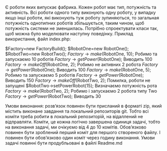 Є роботи яких випускає фабрика. Кожен робот має тип, потужність та активність.
Всі роботи одного типу виконують одну роботу, у випадку якщо інші роботи, які
виконують туж роботу зупиняються, то загальная потужність однотипних роботів
збільшується, таким чином, щоб потужність системи не зменшилась.
Потрібно спроектувати класи так, щоб можна було моделювати наступну поведінку.
Приклад використання, файл index.php:

$Factory=new FactoryBuild();
$RobotOne=new RobotOne();
$RobotTwo=new RobotTwo();
$Factory→make($RobotOne, 10); Робимо та запускаємо 10 роботів
$Factory→getPower($RobotOne); Виводить 100
$Factory→makeOff($RobotOne, 2); Робимо не активних 2 робота
$Factory→getPower($RobotOne); Виводить 100
$Factory→make($RobotOne, 5); Робимо та запускаємо 5 роботів
$Factory→getPower($RobotOne); Виводить 150
$Factory→makeOff($RobotTwo, 2); Помилка, роботи не запущені
$RobotTwo→setPowerRobot(15); Визначаємо потужність рота
$Factory→make($RobotTwo, 2); Робимо і запускаємо 2 робота типу Two
$Factory→getPower($RobotTwo); Виводить 30

Умови виконання: розв’язок повинен бути присланий в форматі zip, який містить
виконане завдання та локальний репозиторів git. Тобто всі коміти треба робити в
локальний репозиторій, на відаллений не відправляти. Коміти, це кожна логічно
завершена одиниця задачі, тобто на виконання задачі, ми очікуємо від 4 до 10
комітів. Обов’язково повинен бути зроблений перший коміт для першого створеного
файлу. І повинен бути обов’язково один коміт через годину виконання.
Умови задачі повинні бути продубльовані в файлі Readme.md